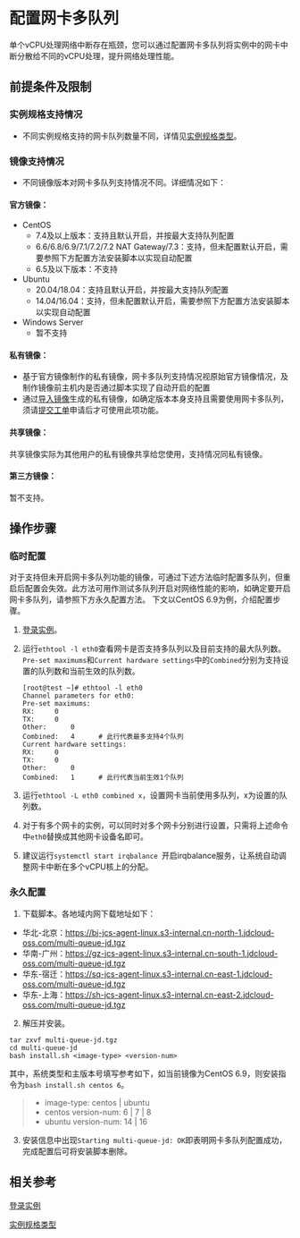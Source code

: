 # 配置网卡多队列

单个vCPU处理网络中断存在瓶颈，您可以通过配置网卡多队列将实例中的网卡中断分散给不同的vCPU处理，提升网络处理性能。


## 前提条件及限制

### 实例规格支持情况

* 不同实例规格支持的网卡队列数量不同，详情见[实例规格类型](../../Introduction/Instance-Type-Family.md)。

### 镜像支持情况
* 不同镜像版本对网卡多队列支持情况不同。详细情况如下：

#### 官方镜像：

* CentOS
  * 7.4及以上版本：支持且默认开启，并按最大支持队列配置
  * 6.6/6.8/6.9/7.1/7.2/7.2 NAT Gateway/7.3：支持，但未配置默认开启，需要参照下方配置方法安装脚本以实现自动配置
  * 6.5及以下版本：不支持
* Ubuntu
  * 20.04/18.04：支持且默认开启，并按最大支持队列配置
  * 14.04/16.04：支持，但未配置默认开启，需要参照下方配置方法安装脚本以实现自动配置
* Windows Server
  * 暂不支持

#### 私有镜像：

* 基于官方镜像制作的私有镜像，网卡多队列支持情况视原始官方镜像情况，及制作镜像前主机内是否通过脚本实现了自动开启的配置
* 通过[导入镜像](../Image/Import-Private-Image.md)生成的私有镜像，如确定版本本身支持且需要使用网卡多队列，须请[提交工单](https://ticket.jdcloud.com/applyorder/submit)申请后才可使用此项功能。

#### 共享镜像：

共享镜像实际为其他用户的私有镜像共享给您使用，支持情况同私有镜像。

#### 第三方镜像：

暂不支持。


## 操作步骤

### 临时配置
对于支持但未开启网卡多队列功能的镜像，可通过下述方法临时配置多队列，但重启后配置会失效。此方法可用作测试多队列开启对网络性能的影响，如确定要开启网卡多队列，请参照下方永久配置方法。
下文以CentOS 6.9为例，介绍配置步骤。

1. [登录实例](../../Getting-Start-Linux/Connect-to-Linux-Instance.md)。
2. 运行`ethtool -l eth0`查看网卡是否支持多队列以及目前支持的最大队列数。`Pre-set maximums`和`Current hardware settings`中的`Combined`分别为支持设置的队列数和当前生效的队列数。
	
	```Shell
	[root@test ~]# ethtool -l eth0
	Channel parameters for eth0:
	Pre-set maximums:
	RX:		0
	TX:		0
	Other:		0
	Combined:	4      # 此行代表最多支持4个队列
	Current hardware settings:
	RX:		0
	TX:		0
	Other:		0
	Combined:	1      # 此行代表当前生效1个队列
	```
	

	
3. 运行`ethtool -L eth0 combined x`，设置网卡当前使用多队列，x为设置的队列数。

4. 对于有多个网卡的实例，可以同时对多个网卡分别进行设置，只需将上述命令中`eth0`替换成其他网卡设备名即可。
	
5. 建议运行`systemctl start irqbalance `开启irqbalance服务，让系统自动调整网卡中断在多个vCPU核上的分配。
	
	
	
### 永久配置	
1. 下载脚本。各地域内网下载地址如下：
* 华北-北京：https://bj-jcs-agent-linux.s3-internal.cn-north-1.jdcloud-oss.com/multi-queue-jd.tgz
* 华南-广州：https://gz-jcs-agent-linux.s3-internal.cn-south-1.jdcloud-oss.com/multi-queue-jd.tgz
* 华东-宿迁：https://sq-jcs-agent-linux.s3-internal.cn-east-1.jdcloud-oss.com/multi-queue-jd.tgz
* 华东-上海：https://sh-jcs-agent-linux.s3-internal.cn-east-2.jdcloud-oss.com/multi-queue-jd.tgz

2. 解压并安装。

```Shell
tar zxvf multi-queue-jd.tgz
cd multi-queue-jd
bash install.sh <image-type> <version-num>
```

  其中，系统类型和主版本号填写参考如下，如当前镜像为CentOS 6.9，则安装指令为`bash install.sh centos 6`。
   >* image-type: centos | ubuntu 
   >* centos version-num: 6 | 7 | 8
   >* ubuntu version-num: 14 | 16

3. 安装信息中出现`Starting multi-queue-jd: OK`即表明网卡多队列配置成功，完成配置后可将安装脚本删除。
  
## 相关参考

[登录实例](../../Getting-Start-Linux/Connect-to-Linux-Instance.md)

[实例规格类型](../../Introduction/Instance-Type-Family.md)


